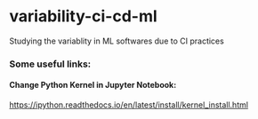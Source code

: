 # variability-ci-cd-ml
Studying the variablity in ML softwares due to CI practices




### Some useful links:
#### Change Python Kernel in Jupyter Notebook: 
https://ipython.readthedocs.io/en/latest/install/kernel_install.html

